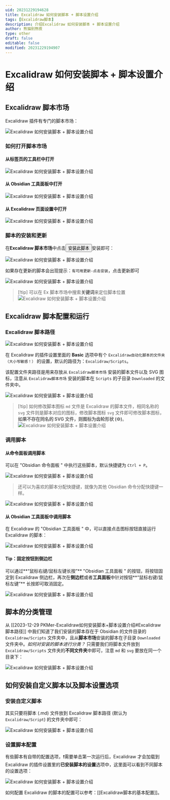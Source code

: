```yaml
---
uid: 20231229194628
title: Excalidraw 如何安装脚本 + 脚本设置介绍
tags: [Excalidraw脚本]
description: 介绍Excalidraw 如何安装脚本 + 脚本设置介绍
author: 熊猫别熬夜
type: other
draft: false
editable: false
modified: 20231229194907
---
```


# Excalidraw 如何安装脚本 + 脚本设置介绍

## Excalidraw 脚本市场

Excalidraw 插件有专门的脚本市场：

![Excalidraw 如何安装脚本 + 脚本设置介绍](https://cdn.pkmer.cn/images/202312291948901.png!pkmer)

### 如何打开脚本市场

#### 从标签页的工具栏中打开

![Excalidraw 如何安装脚本 + 脚本设置介绍](https://cdn.pkmer.cn/images/202312291948902.png!pkmer)

#### 从 Obsidian 工具面板中打开

![Excalidraw 如何安装脚本 + 脚本设置介绍](https://cdn.pkmer.cn/images/202312291948903.png!pkmer)

#### 从 Excalidraw 页面设置中打开

![Excalidraw 如何安装脚本 + 脚本设置介绍](https://cdn.pkmer.cn/images/202312291948904.png!pkmer)

### 脚本的安装和更新

在**Excalidraw 脚本市场**中点击<button>安装此脚本</button>安装即可：

![Excalidraw 如何安装脚本 + 脚本设置介绍](https://cdn.pkmer.cn/images/202312291948905.png!pkmer)

如果存在更新的脚本会出现提示：`有可用更新-点击安装`，点击更新即可

![Excalidraw 如何安装脚本 + 脚本设置介绍](https://cdn.pkmer.cn/images/202312291948906.png!pkmer)

> [!tip] 可以在 Ex 脚本市场中搜索**关键词**来定位脚本位置
> ![Excalidraw 如何安装脚本 + 脚本设置介绍](https://cdn.pkmer.cn/images/202312291948907.gif!pkmer)

## Excalidraw 脚本配置和运行

### Excalidraw 脚本路径

![Excalidraw 如何安装脚本 + 脚本设置介绍](https://cdn.pkmer.cn/images/202312291948908.png!pkmer)

在 Excalidraw 的插件设置里面的 **Basic** 选项中有个 `Excalidraw自动化脚本的文件夹（大小写敏感！）` 的设置，默认的路径为：`Excalidraw/Scripts`。

该配置文件夹路径是用来存放从 `Excalidraw脚本市场` 安装的脚本文件以及 SVG 图标，注意从 `Excalidraw脚本市场` 安装的脚本在 `Scripts` 的子目录 `Downloaded` 的文件夹中。

![Excalidraw 如何安装脚本 + 脚本设置介绍](https://cdn.pkmer.cn/images/202312291948909.png!pkmer)

> [!tip] 如何修改脚本图标
> `md` 文件是 Excalidraw 的脚本文件，相同名称的 `svg` 文件则是脚本对应的图标，修改脚本图标 `svg` 文件即可修改脚本图标，**如果不存在同名的 SVG 文件，则图标为齿轮形状 (⚙)**。
> ![Excalidraw 如何安装脚本 + 脚本设置介绍](https://cdn.pkmer.cn/images/202312291948910.png!pkmer)

### 调用脚本

#### 从命令面板调用脚本

可以在 "Obsidian 命令面板 " 中执行这些脚本，默认快捷键为 `Ctrl + P`。

![Excalidraw 如何安装脚本 + 脚本设置介绍](https://cdn.pkmer.cn/images/202312291948911.png!pkmer)

> 还可以为喜欢的脚本分配快捷键，就像为其他 Obsidian 命令分配快捷键一样。

![Excalidraw 如何安装脚本 + 脚本设置介绍](https://cdn.pkmer.cn/images/202312291948912.png!pkmer)

#### 从 Obsidian 工具面板中调用脚本

在 Excalidraw 的 "Obsidian 工具面板 " 中，可以直接点击图标按钮直接运行 Excalidraw 的脚本：

![Excalidraw 如何安装脚本 + 脚本设置介绍](https://cdn.pkmer.cn/images/202312291948913.png!pkmer)

#### Tip：固定按钮到侧边栏

可以通过**“鼠标右键/鼠标左键长按”** "Obsidian 工具面板 " 的按钮，将按钮固定到 Excalidraw 侧边栏，再次在**侧边栏**或者**工具面板**中针对按钮**“鼠标右键/鼠标左键”** 长按即可取消固定。

![Excalidraw 如何安装脚本 + 脚本设置介绍](https://cdn.pkmer.cn/images/202312291948914.png!pkmer)

## 脚本的分类管理

从 [[2023-12-29 PKMer-Excalidraw如何安装脚本+脚本设置介绍#Excalidraw 脚本路径]] 中我们知道了我们安装的脚本存在于 Obsidian 的文件目录的 `Excalidraw/Scripts` 文件夹中，且从**脚本市场**安装的脚本在子目录 `Downloaded` 文件夹中。*如何对安装的脚本进行分类？* 只需要我们将脚本文件放到 `Excalidraw/Scripts` 文件夹的**不同文件夹**中即可，注意 `md` 和 `svg` 要放在同一个目录下：

![Excalidraw 如何安装脚本 + 脚本设置介绍](https://cdn.pkmer.cn/images/202312291948915.png!pkmer)

## 如何安装自定义脚本以及脚本设置选项

### 安装自定义脚本

其实只要将脚本 (.md) 文件放到 Excalidraw 脚本路径 (默认为 `Excalidraw/Script`) 的文件夹中即可：

![Excalidraw 如何安装脚本 + 脚本设置介绍](https://cdn.pkmer.cn/images/202312291948916.png!pkmer)

### 设置脚本配置

有些脚本有自带的配置选项，❗需要单击第一次运行后，Excalidraw 才会加载到 Excalidraw 的插件设置里的**已安装脚本的设置**选项中，这里面可以看到不同脚本的设置选项：

![Excalidraw 如何安装脚本 + 脚本设置介绍](https://cdn.pkmer.cn/images/202312291948917.png!pkmer)

如何配置 Excalidraw 的脚本的配置可以参考：[[Excalidraw脚本的基本配置]]。
